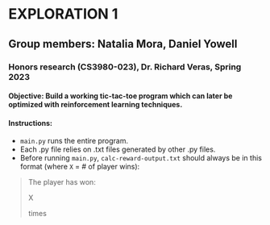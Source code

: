 # EXPLORATION 1

## Group members: Natalia Mora, Daniel Yowell

### Honors research (CS3980-023), Dr. Richard Veras, Spring 2023

#### Objective: Build a working tic-tac-toe program which can later be optimized with reinforcement learning techniques.

#### Instructions:

- `main.py` runs the entire program.
- Each .py file relies on .txt files generated by other .py files.
- Before running `main.py`, `calc-reward-output.txt` should always be in this format (where `X` = # of player wins):

> The player has won:
> 
> X
> 
> times
